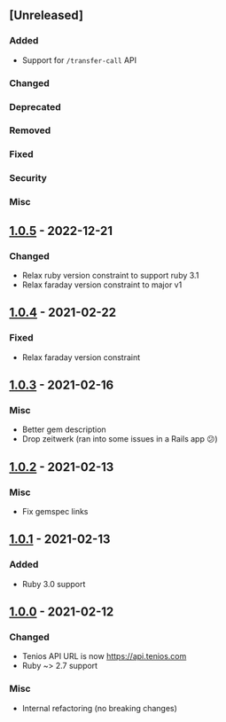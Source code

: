## [Unreleased]

### Added

* Support for `/transfer-call` API

### Changed
### Deprecated
### Removed
### Fixed
### Security
### Misc

## [1.0.5] - 2022-12-21

### Changed

* Relax ruby version constraint to support ruby 3.1
* Relax faraday version constraint to major v1

[1.0.5]: https://github.com/carwow/tenios-api-ruby/compare/v1.0.3...v1.0.4

## [1.0.4] - 2021-02-22

### Fixed

* Relax faraday version constraint

[1.0.4]: https://github.com/carwow/tenios-api-ruby/compare/v1.0.3...v1.0.4

## [1.0.3] - 2021-02-16

### Misc

* Better gem description
* Drop zeitwerk (ran into some issues in a Rails app 😕)

[1.0.3]: https://github.com/carwow/tenios-api-ruby/compare/v1.0.2...v1.0.3

## [1.0.2] - 2021-02-13

### Misc

* Fix gemspec links

[1.0.2]: https://github.com/carwow/tenios-api-ruby/compare/v1.0.1...v1.0.2

## [1.0.1] - 2021-02-13

### Added

* Ruby 3.0 support

[1.0.1]: https://github.com/carwow/tenios-api-ruby/compare/v1.0.0...v1.0.1

## [1.0.0] - 2021-02-12

### Changed

* Tenios API URL is now https://api.tenios.com
* Ruby ~> 2.7 support

### Misc

* Internal refactoring (no breaking changes)

[1.0.0]: https://github.com/carwow/tenios-api-ruby/compare/v0.4.0...v1.0.0
